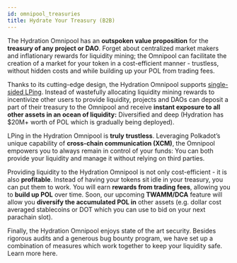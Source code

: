 ```yaml
---
id: omnipool_treasuries
title: Hydrate Your Treasury (B2B)
---
```


The Hydration Omnipool has an **outspoken value proposition** for the **treasury of any project or DAO**. Forget about centralized market makers and inflationary rewards for liquidity mining; the Omnipool can facilitate the creation of a market for your token in a cost-efficient manner - trustless, without hidden costs and while building up your POL from trading fees.

Thanks to its cutting-edge design, the Hydration Omnipool supports [single-sided LPing](/omnipool_lp). Instead of wastefully allocating liquidity mining rewards to incentivize other users to provide liquidity, projects and DAOs can deposit a part of their treasury to the Omnipool and receive **instant exposure to all other assets in an ocean of liquidity:** Diversified and deep (Hydration has $20M+ worth of POL which is gradually being deployed).

LPing in the Hydration Omnipool is **truly** **trustless**. Leveraging Polkadot’s unique capability of **cross-chain communication (XCM)**, the Omnipool empowers you to always remain in control of your funds: You can both provide your liquidity and manage it without relying on third parties.

Providing liquidity to the Hydration Omnipool is not only cost-efficient - it is also **profitable**. Instead of having your tokens sit idle in your treasury, you can put them to work. You will earn **rewards from trading fees**, allowing you to **build up POL** over time. Soon, our upcoming **TWAMM/DCA** feature will allow you **diversify the accumulated POL in** other assets (e.g. dollar cost averaged stablecoins or DOT which you can use to bid on your next parachain slot).

Finally, the Hydration Omnipool enjoys state of the art security. Besides rigorous audits and a generous bug bounty program, we have set up a combination of measures which work together to keep your liquidity safe. Learn more here.
